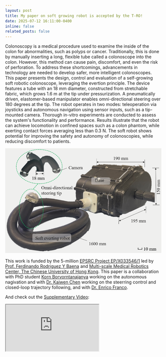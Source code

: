 ```yaml
---
layout: post
title: My paper on soft growing robot is accepted by the T-RO!
date: 2025-07-12 16:11:00-0400
inline: false
related_posts: false
---
```


Colonoscopy is a medical procedure used to examine the inside of the colon for abnormalities, such as polyps or cancer. Traditionally, this is done by manually inserting a long, flexible tube called a colonoscope into the colon. However, this method can cause pain, discomfort, and even the risk of perforation. To address these shortcomings, advancements in technology are needed to develop safer, more intelligent colonoscopes. This paper presents the design, control and evaluation of a self-growing soft robotic colonoscope, leveraging the evertion principle. The device features a tube with an 18 mm diameter, constructed from stretchable fabric, which grows 1.6 m at the tip under pressurization. A pneumatically driven, elastomer-based manipulator enables omni-directional steering over 180 degrees at the tip. The robot operates in two modes: teleoperation via joysticks and autonomous navigation using sensor inputs, such as a tip-mounted camera. Thorough in-vitro experiments are conducted to assess the system's functionality and performance. Results illustrate that the robot can achieve locomotion in confined spaces such as a colon phantom, while exerting contact forces averaging less than 0.3 N. The soft robot shows potential for improving the safety and autonomy of colonoscopies, while reducing discomfort to patients.

<div class="row mt-3">
  <div class="col-sm mt-3 mt-md-0">
    <img class="img-fluid rounded z-depth-1" src="/assets/img/TRO_system.png" alt="Overview of the soft everting robot" data-zoomable>
  </div>
</div>

This work is funded by the 5-million [EPSRC Project EP/X033546/1](https://gtr.ukri.org/projects?ref=EP%2FX033546%2F1) led by [Prof. Ferdinando Rodriguez Y Baena](https://profiles.imperial.ac.uk/f.rodriguez) and [Multi-scale Medical Robotics Center, The Chinese University of Hong Kong](https://www.mrc-cuhk.com/). This paper is a collaboration with PhD student [Korn Borvorntanajanya](https://scholar.google.com/citations?user=ljKquOcAAAAJ&hl=en) working on the autonomous nagivation and with [Dr. Kaiwen Chen](https://profiles.imperial.ac.uk/kaiwen.chen16) working on the steerring control and closed-loop trajectory following, and with [Dr. Enrico Franco](https://profiles.imperial.ac.uk/e.franco11). 

And check out the [Supplementary Video](https://www.youtube.com/watch?v=KA3DegGUyeA&t=14s):
<div class="embed-responsive embed-responsive-16by9">
  <iframe class="embed-responsive-item" src="https://www.youtube.com//embed/KA3DegGUyeA&t" allowfullscreen></iframe>
</div>


<!-- Announcements and news can be much longer than just quick inline posts. In fact, they can have all the features available for the standard blog posts. See below.

---

Jean shorts raw denim Vice normcore, art party High Life PBR skateboard stumptown vinyl kitsch. Four loko meh 8-bit, tousled banh mi tilde forage Schlitz dreamcatcher twee 3 wolf moon. Chambray asymmetrical paleo salvia, sartorial umami four loko master cleanse drinking vinegar brunch. <a href="https://www.pinterest.com">Pinterest</a> DIY authentic Schlitz, hoodie Intelligentsia butcher trust fund brunch shabby chic Kickstarter forage flexitarian. Direct trade <a href="https://en.wikipedia.org/wiki/Cold-pressed_juice">cold-pressed</a> meggings stumptown plaid, pop-up taxidermy. Hoodie XOXO fingerstache scenester Echo Park. Plaid ugh Wes Anderson, freegan pug selvage fanny pack leggings pickled food truck DIY irony Banksy.

#### Hipster list

<ul>
    <li>brunch</li>
    <li>fixie</li>
    <li>raybans</li>
    <li>messenger bag</li>
</ul>

Hoodie Thundercats retro, tote bag 8-bit Godard craft beer gastropub. Truffaut Tumblr taxidermy, raw denim Kickstarter sartorial dreamcatcher. Quinoa chambray slow-carb salvia readymade, bicycle rights 90's yr typewriter selfies letterpress cardigan vegan.

---

Pug heirloom High Life vinyl swag, single-origin coffee four dollar toast taxidermy reprehenderit fap distillery master cleanse locavore. Est anim sapiente leggings Brooklyn ea. Thundercats locavore excepteur veniam eiusmod. Raw denim Truffaut Schlitz, migas sapiente Portland VHS twee Bushwick Marfa typewriter retro id keytar.

> We do not grow absolutely, chronologically. We grow sometimes in one dimension, and not in another, unevenly. We grow partially. We are relative. We are mature in one realm, childish in another.
> —Anais Nin

Fap aliqua qui, scenester pug Echo Park polaroid irony shabby chic ex cardigan church-key Odd Future accusamus. Blog stumptown sartorial squid, gastropub duis aesthetic Truffaut vero. Pinterest tilde twee, odio mumblecore jean shorts lumbersexual. -->
